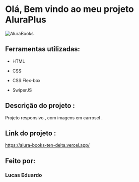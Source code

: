 # Olá, Bem vindo ao meu projeto AluraPlus

![AluraBooks](https://github.com/lukazsouza00/AluraBooks/assets/158626149/8664d97b-550f-4ae1-8808-b9d66aed6181)


## Ferramentas utilizadas:

* HTML

* CSS

* CSS Flex-box

* SwiperJS

## Descrição do projeto :

Projeto responsivo , com imagens em carrosel .

## Link do projeto :

https://alura-books-ten-delta.vercel.app/

## Feito por:

### Lucas Eduardo
